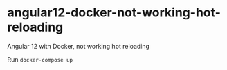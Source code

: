 # angular12-docker-not-working-hot-reloading
Angular 12 with Docker, not working hot reloading

Run `docker-compose up`

